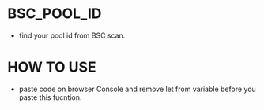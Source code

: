 # BSC_POOL_ID

- find your pool id from BSC scan.

# HOW TO USE

- paste code on browser Console and remove let from variable before you paste this fucntion.
